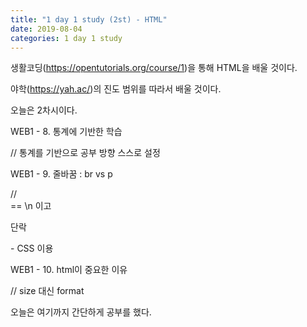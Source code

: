 ```yaml
---
title: "1 day 1 study (2st) - HTML"
date: 2019-08-04
categories: 1 day 1 study
---
```


생활코딩(https://opentutorials.org/course/1)을 통해 HTML을 배울 것이다.

야학(https://yah.ac/)의 진도 범위를 따라서 배울 것이다.

오늘은 2차시이다.

 
 
 

WEB1 - 8. 통계에 기반한 학습

// 통계를 기반으로 공부 방향 스스로 설정

WEB1 - 9. 줄바꿈 : br vs p

// <br> == \n 이고 <p style="marin-top:45px;"> 단락 </p> - CSS 이용

WEB1 - 10. html이 중요한 이유

// size 대신 format

 
 
 

오늘은 여기까지 간단하게 공부를 했다.
